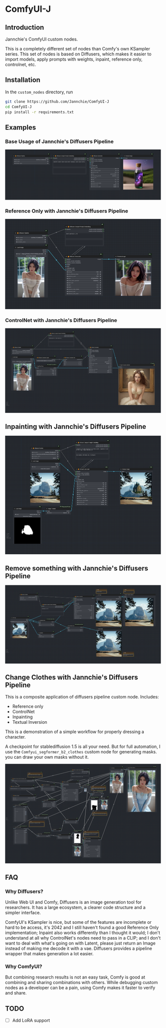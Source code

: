 # ComfyUI-J

## Introduction

Jannchie's ComfyUI custom nodes.

This is a completely different set of nodes than Comfy's own KSampler series.
This set of nodes is based on Diffusers, which makes it easier to import models, apply prompts with weights, inpaint, reference only, controlnet, etc.

## Installation

In the `custom_nodes` directory, run

```bash
git clone https://github.com/Jannchie/ComfyUI-J
cd ComfyUI-J
pip install -r requirements.txt
```

## Examples

### Base Usage of Jannchie's Diffusers Pipeline

![Base Usage](./examples/base.png)

### Reference Only with Jannchie's Diffusers Pipeline

![Reference only](./examples/reference_only.png)

### ControlNet with Jannchie's Diffusers Pipeline

![ControlNet](./examples/controlnet.png)

## Inpainting with Jannchie's Diffusers Pipeline

![Inpainting](./examples/inpainting.png)

## Remove something with Jannchie's Diffusers Pipeline

![Remove something](./examples/remove_something.png)

## Change Clothes with Jannchie's Diffusers Pipeline

This is a composite application of diffusers pipeline custom node. Includes:

- Reference only
- ControlNet
- Inpainting
- Textual Inversion

This is a demonstration of a simple workflow for properly dressing a character.

A checkpoint for stablediffusion 1.5 is all your need. But for full automation, I use the `Comfyui_segformer_b2_clothes` custom node for generating masks. you can draw your own masks without it.

![Change Clothes](./examples/change_clothes.png)

## FAQ

### Why Diffusers?

Unlike Web UI and Comfy, Diffusers is an image generation tool for researchers. It has a large ecosystem, a clearer code structure and a simpler interface.

ComfyUI's KSampler is nice, but some of the features are incomplete or hard to be access, it's 2042 and I still haven't found a good Reference Only implementation; Inpaint also works differently than I thought it would; I don't understand at all why ControlNet's nodes need to pass in a CLIP; and I don't want to deal with what's going on with Latent, please just return an Image instead of making me decode it with a vae. Diffusers provides a pipeline wrapper that makes generation a lot easier.

### Why ComfyUI?

But combining research results is not an easy task, Comfy is good at combining and sharing combinations with others. While debugging custom nodes as a developer can be a pain, using Comfy makes it faster to verify and share.

## TODO

- [ ] Add LoRA support
